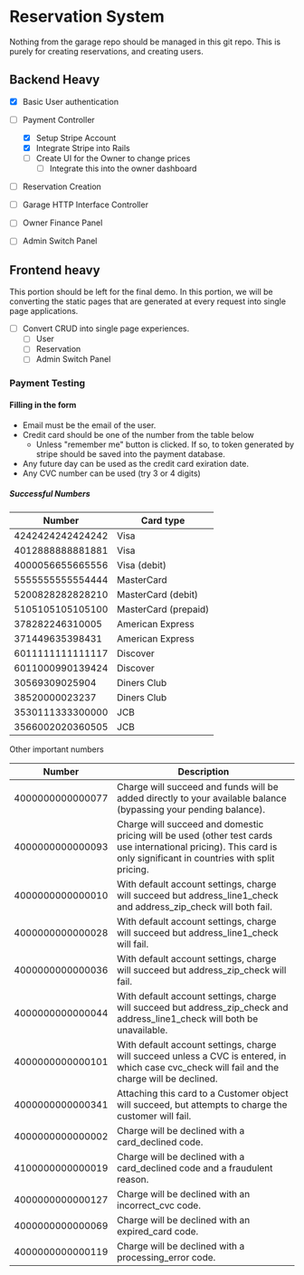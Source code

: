 # Reservation System

Nothing from the garage repo should be managed in this git repo. This is purely for creating reservations, and creating users.

## Backend Heavy
- [x] Basic User authentication
- [ ] Payment Controller
  - [x] Setup Stripe Account
  - [x] Integrate Stripe into Rails
  - [ ] Create UI for the Owner to change prices
	- [ ] Integrate this into the owner dashboard
- [ ] Reservation Creation
- [ ] Garage HTTP Interface Controller
- [ ] Owner Finance Panel
- [ ] Admin Switch Panel


## Frontend heavy

This portion should be left for the final demo. In this portion, we will be converting the static pages that are generated at every request into single page applications.

- [ ] Convert CRUD into single page experiences.
  - [ ] User
  - [ ] Reservation
  - [ ] Admin Switch Panel

### Payment Testing

#### Filling in the form
- Email must be the email of the user.
- Credit card should be one of the number from the table below
  - Unless "remember me" button is clicked. If so, to token generated by stripe should be saved into the payment database.
- Any future day can be used as the credit card exiration date.
- Any CVC number can be used (try 3 or 4 digits)

##### Successful Numbers
| Number           | Card type            |
|------------------|----------------------|
| 4242424242424242 | Visa                 |
| 4012888888881881 | Visa                 |
| 4000056655665556 | Visa (debit)         |
| 5555555555554444 | MasterCard           |
| 5200828282828210 | MasterCard (debit)   |
| 5105105105105100 | MasterCard (prepaid) |
| 378282246310005  | American Express     |
| 371449635398431  | American Express     |
| 6011111111111117 | Discover             |
| 6011000990139424 | Discover             |
| 30569309025904   | Diners Club          |
| 38520000023237   | Diners Club          |
| 3530111333300000 | JCB                  |
| 3566002020360505 | JCB                  |

Other important numbers

|Number          |    Description |
|----------------|----------------------------------------------------------------------------------------------------------|
|4000000000000077|  Charge will succeed and funds will be added directly to your available balance (bypassing your pending balance).|
|4000000000000093|  Charge will succeed and domestic pricing will be used (other test cards use international pricing). This card is only significant in countries with split pricing.|
|4000000000000010|  With default account settings, charge will succeed but address_line1_check and address_zip_check will both fail.|
|4000000000000028|  With default account settings, charge will succeed but address_line1_check will fail.|
|4000000000000036|  With default account settings, charge will succeed but address_zip_check will fail.|
|4000000000000044|  With default account settings, charge will succeed but address_zip_check and address_line1_check will both be unavailable.|
|4000000000000101|  With default account settings, charge will succeed unless a CVC is entered, in which case cvc_check will fail and the charge will be declined.|
|4000000000000341|  Attaching this card to a Customer object will succeed, but attempts to charge the customer will fail.|
|4000000000000002|  Charge will be declined with a card_declined code.|
|4100000000000019|  Charge will be declined with a card_declined code and a fraudulent reason.|
|4000000000000127|  Charge will be declined with an incorrect_cvc code.|
|4000000000000069|  Charge will be declined with an expired_card code.|
|4000000000000119|  Charge will be declined with a processing_error code.|
